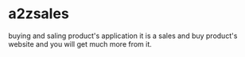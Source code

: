 # a2zsales
buying and saling product's application
it is a sales and buy product's website and you will get much more from it.
